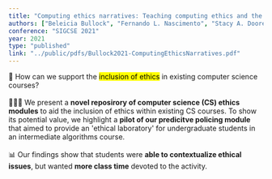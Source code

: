 ```yaml
---
title: "Computing ethics narratives: Teaching computing ethics and the impact of predictive algorithms"
authors: ["Beleicia Bullock", "Fernando L. Nascimento", "Stacy A. Doore"]
conference: "SIGCSE 2021"
year: 2021
type: "published"
link: "../public/pdfs/Bullock2021-ComputingEthicsNarratives.pdf"
---
```


🧠 How can we support the <mark>inclusion of ethics</mark> in existing computer science courses?
<br/><br/>
👩🏾‍🔬 We present a **novel reposirory of computer science (CS) ethics modules** to aid the inclusion of ethics within existing CS courses. To show its potential value, we highlight a **pilot of our predicitve policing module** that aimed to provide an 'ethical laboratory' for undergraduate students in an intermediate algorithms course.
<br/><br/>
📊 Our findings show that students were **able to contextualize ethical issues**, but wanted **more class time** devoted to the activity.
